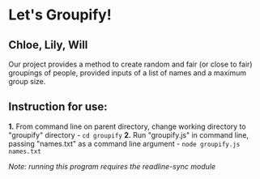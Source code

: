 # Let's Groupify!
## Chloe, Lily, Will

Our project provides a method to create random and fair (or close to fair) groupings of people, provided inputs of a list of names and a maximum group size.

## Instruction for use:
**1.**  From command line on parent directory, change working directory to "groupify" directory
    - `cd groupify`
**2.**  Run "groupify.js" in command line, passing "names.txt" as a command line argument
    - `node groupify.js names.txt`




*Note: running this program requires the readline-sync module*




